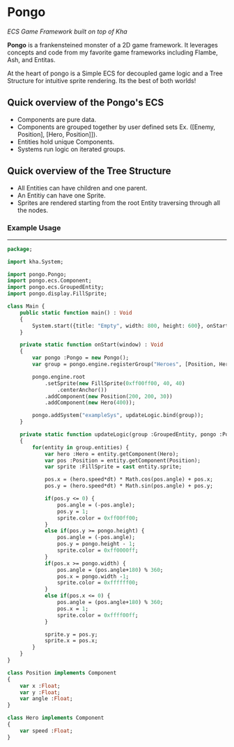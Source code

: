 # Pongo  
_ECS Game Framework built on top of Kha_

**Pongo** is a frankensteined monster of a 2D game framework. It leverages concepts and code from my favorite game frameworks including Flambe, Ash, and Entitas. 

At the heart of pongo is a Simple ECS for decoupled game logic and a Tree Structure for intuitive sprite rendering. Its the best of both worlds!

## Quick overview of the Pongo's ECS
- Components are pure data.
- Components are grouped together by user defined sets Ex. ([Enemy, Position], [Hero, Position]]).
- Entities hold unique Components.
- Systems run logic on iterated groups.

## Quick overview of the Tree Structure
- All Entities can have children and one parent.
- An Entitiy can have one Sprite.
- Sprites are rendered starting from the root Entity traversing through all the nodes.


### Example Usage
---
```haxe
package;

import kha.System;

import pongo.Pongo;
import pongo.ecs.Component;
import pongo.ecs.GroupedEntity;
import pongo.display.FillSprite;

class Main {
    public static function main() : Void
    {
        System.start({title: "Empty", width: 800, height: 600}, onStart);
    }

    private static function onStart(window) : Void
    {
        var pongo :Pongo = new Pongo();
        var group = pongo.engine.registerGroup("Heroes", [Position, Hero]);

        pongo.engine.root
            .setSprite(new FillSprite(0xff00ff00, 40, 40)
                .centerAnchor())
            .addComponent(new Position(200, 200, 30))
            .addComponent(new Hero(400));

        pongo.addSystem("exampleSys", updateLogic.bind(group));
    }

    private static function updateLogic(group :GroupedEntity, pongo :Pongo, dt :Float) : Void
    {
        for(entity in group.entities) {
            var hero :Hero = entity.getComponent(Hero);
            var pos :Position = entity.getComponent(Position);
            var sprite :FillSprite = cast entity.sprite;

            pos.x = (hero.speed*dt) * Math.cos(pos.angle) + pos.x;
            pos.y = (hero.speed*dt) * Math.sin(pos.angle) + pos.y;

            if(pos.y <= 0) {
                pos.angle = (-pos.angle);
                pos.y = 1;
                sprite.color = 0xff00ff00;
            }
            else if(pos.y >= pongo.height) {
                pos.angle = (-pos.angle);
                pos.y = pongo.height - 1;
                sprite.color = 0xff0000ff;
            }
            if(pos.x >= pongo.width) {
                pos.angle = (pos.angle+180) % 360;
                pos.x = pongo.width -1;
                sprite.color = 0xffffff00;
            }
            else if(pos.x <= 0) {
                pos.angle = (pos.angle+180) % 360;
                pos.x = 1;
                sprite.color = 0xffff00ff;
            }

            sprite.y = pos.y;
            sprite.x = pos.x;
        }
    }
}

class Position implements Component
{
    var x :Float;
    var y :Float;
    var angle :Float;
}

class Hero implements Component
{
    var speed :Float;
}
```